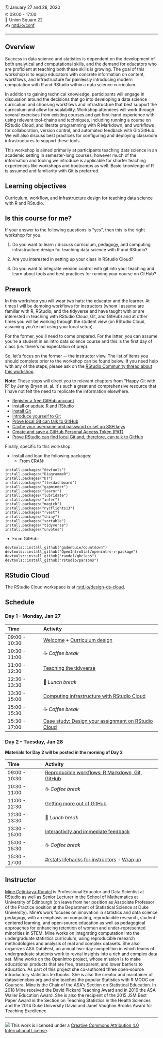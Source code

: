:spiral_calendar: January 27 and 28, 2020  
:alarm_clock:     09:00 - 17:00  
:hotel:           Union Square 22  
:writing_hand:    [rstd.io/conf](http://rstd.io/conf)

-----

## Overview

Success in data science and statistics is dependent on the development of both analytical and computational skills, and the demand for educators who are proficient at teaching both these skills is growing. The goal of this workshop is to equip educators with concrete information on content, workflows, and infrastructure for painlessly introducing modern computation with R and RStudio within a data science curriculum.

In addition to gaining technical knowledge, participants will engage in discussion around the decisions that go into developing a data science curriculum and choosing workflows and infrastructure that best support the curriculum and allow for scalability. Workshop attendees will work through several exercises from existing courses and get first-hand experience with using relevant tool-chains and techniques, including running a course on RStudio Cloud, and literate programming with R Markdown, and workflows for collaboration, version control, and automated feedback with Git/GitHub. We will also discuss best practices for configuring and deploying classroom infrastructures to support these tools.

This workshop is aimed primarily at participants teaching data science in an academic setting in semester-long courses, however much of the information and tooling we introduce is applicable for shorter teaching experiences like workshops and bootcamps as well. Basic knowledge of R is assumed and familiarity with Git is preferred.

## Learning objectives

Curriculum, workflow, and infrastructure design for teaching data science with R and RStudio.

## Is this course for me?

If your answer to the following questions is "yes", then this is the right workshop for you.

1. Do you want to learn / discuss curriculum, pedagogy, and computing infrastructure design for teaching data science with R and RStudio?

2. Are you interested in setting up your class in RStudio Cloud?

3. Do you want to integrate version control with git into your teaching and learn about tools and best practices for running your course on GitHub?

## Prework

In this workshop you will wear two hats: the educator and the learner. At times I will be demoing workflows for instructors (whom I assume are familiar with R, RStudio, and the tidyverse and have taught with or are interested in teaching with RStudio Cloud, Git, and GitHub) and at other times you will be working through the student view (on RStudio Cloud, assuming you're not using your local setup).

For the former, you'll need to come prepared. For the latter, you can assume you're a student in an intro data science course and this is the first day of class (i.e. there's no expectation of prep).

So, let's focus on the former -- the instructor view. The list of items you should complete prior to the workshop can be found below. If you need help with any of the steps, please ask on the [RStudio Community thread about this workshop](https://community.rstudio.com/t/designing-the-data-science-classroom-workshop-rstudio-conf-2020).

**Note:** These steps will direct you to relevant chapters from "Happy Git with R" by Jenny Bryan et. al. It's such a great and comprehensive resource that I have not felt the need to replicate the information elsewhere.

- [Register a free GitHub account](https://happygitwithr.com/github-acct.html#github-acct)
- [Install or update R and RStudio](https://happygitwithr.com/install-r-rstudio.html#install-r-rstudio)
- [Install Git](https://happygitwithr.com/install-git.html#install-git)
- [Introduce yourself to Git](https://happygitwithr.com/hello-git.html#hello-git)
- [Prove local Git can talk to GitHub](https://happygitwithr.com/push-pull-github.html#push-pull-github)
- [Cache your username and password or set up SSH keys](https://happygitwithr.com/credential-caching.html#credential-caching)
- [Create and save a GitHub Personal Access Token (PAT)](https://happygitwithr.com/credential-caching.html#credential-caching)
- [Prove RStudio can find local Git and, therefore, can talk to GitHub](https://happygitwithr.com/rstudio-git-github.html#rstudio-git-github)

Finally, specific to this workshop:
- Install and load the following packages:
  - From CRAN:
  
```
install.packages("devtools")
install.packages("DiagrammeR")
install.packages("DT")
install.packages("flesdashboard")
install.packages("gapminder")
install.packages("learnr")
install.packages("lubridate")
install.packages("infer")
install.packages("magick")
install.packages("nycflights13")
install.packages("rvest")
install.packages("shiny")
install.packages("sortable")
install.packages("tidyverse")
install.packages("unvotes")
```

  - From GitHub:
  
```
devtools::install_github("gadenbuie/countdown")
devtools::install_github("OpenIntroStat/openintro-r-package")
devtools::install_github("rundel/ghclass")
devtools::install_github("rstudio/parsons")
```


## RStudio Cloud

The RStudio Cloud workspace is at  [rstd.io/design-ds-cloud](https://rstd.io/design-ds-cloud).

## Schedule

### Day 1 - Monday, Jan 27

| Time          | Activity         |
| :------------ | :--------------- |
| 09:00 - 10:30 | [Welcome](https://rstudio-conf-2020.github.io/design-ds-classroom/materials/00-welcome/slides/00-welcome.html#1) +  [Curriculum design](https://github.com/rstudio-conf-2020/design-ds-classroom/tree/master/materials/01-curriculum-design) |
| 10:30 - 11:00 | :coffee: *Coffee break*   |
| 11:00 - 12:30 | [Teaching the tidyverse](https://github.com/rstudio-conf-2020/design-ds-classroom/tree/master/materials/02-teach-tidyverse) |
| 12:30 - 13:30 | :fork_and_knife: *Lunch break*    |
| 13:30 - 15:00 | [Computing infrastructure with RStudio Cloud](https://github.com/rstudio-conf-2020/design-ds-classroom/tree/master/materials/03-rstudio-cloud) |
| 15:00 - 15:30 | :coffee: *Coffee break*   |
| 15:30 - 17:00 | [Case study: Design your assignment on RStudio Cloud](https://github.com/rstudio-conf-2020/design-ds-classroom/tree/master/materials/04-case-study) |

### Day 2 - Tuesday, Jan 28

**Materials for Day 2 will be posted in the morning of Day 2**

| Time          | Activity         |
| :------------ | :--------------- |
| 09:00 - 10:30 | [Reproducible workflows: R Markdown, Git, GitHub](https://github.com/rstudio-conf-2020/design-ds-classroom/tree/master/materials/05-github) |
| 10:30 - 11:00 | :coffee: *Coffee break*   |
| 11:00 - 12:30 | [Getting more out of GitHub](https://github.com/rstudio-conf-2020/design-ds-classroom/tree/master/materials/06-more-github) |
| 12:30 - 13:30 | :fork_and_knife: *Lunch break*    |
| 13:30 - 15:00 | [Interactivity and immediate feedback](https://github.com/rstudio-conf-2020/design-ds-classroom/tree/master/materials/07-learnr) |
| 15:00 - 15:30 | :coffee: *Coffee break*   |
| 15:30 - 17:00 | [#rstats lifehacks for instructors](https://github.com/rstudio-conf-2020/design-ds-classroom/tree/master/materials/08-lifehacks) + [Wrap up](https://github.com/rstudio-conf-2020/design-ds-classroom/tree/master/materials/09-wap-up) |

## Instructor

[Mine Çetinkaya-Rundel](http://mine-cr.com/) is Professional Educator and Data Scientist at RStudio as well as Senior Lecturer in the School of Mathematics at University of Edinburgh (on leave from her position as Associate Professor of the Practice position at the Department of Statistical Science at Duke University). Mine’s work focuses on innovation in statistics and data science pedagogy, with an emphasis on computing, reproducible research, student-centered learning, and open-source education as well as pedagogical approaches for enhancing retention of women and under-represented minorities in STEM. Mine works on integrating computation into the undergraduate statistics curriculum, using reproducible research methodologies and analysis of real and complex datasets. She also organizes ASA DataFest, an annual two-day competition in which teams of undergraduate students work to reveal insights into a rich and complex data set. Mine works on the OpenIntro project, whose mission is to make educational products that are free, transparent, and lower barriers to education. As part of this project she co-authored three open-source introductory statistics textbooks. She is also the creator and maintainer of datasciencbox.org and she teaches the popular Statistics with R MOOC on Coursera. Mine is the Chair of the ASA's Section on Statistical Education. In 2018 Mine received the David Pickard Teaching Award and in 2016 the ASA Waller Education Award. She is also the recipient of the 2015 JSM Best Paper Award in the Section on Teaching Statistics in the Health Sciences and the 2014 Duke University David and Janet Vaughan Brooks Award for Teaching Excellence.

-----

![](https://i.creativecommons.org/l/by/4.0/88x31.png) This work is
licensed under a [Creative Commons Attribution 4.0 International
License](https://creativecommons.org/licenses/by/4.0/).
